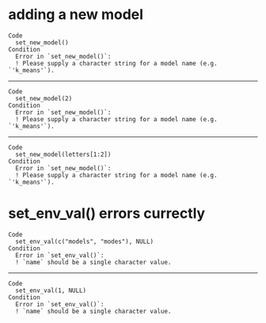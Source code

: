 # adding a new model

    Code
      set_new_model()
    Condition
      Error in `set_new_model()`:
      ! Please supply a character string for a model name (e.g. `'k_means'`).

---

    Code
      set_new_model(2)
    Condition
      Error in `set_new_model()`:
      ! Please supply a character string for a model name (e.g. `'k_means'`).

---

    Code
      set_new_model(letters[1:2])
    Condition
      Error in `set_new_model()`:
      ! Please supply a character string for a model name (e.g. `'k_means'`).

# set_env_val() errors currectly

    Code
      set_env_val(c("models", "modes"), NULL)
    Condition
      Error in `set_env_val()`:
      ! `name` should be a single character value.

---

    Code
      set_env_val(1, NULL)
    Condition
      Error in `set_env_val()`:
      ! `name` should be a single character value.

